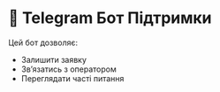 # 🤖 Telegram Бот Підтримки

Цей бот дозволяє:

- Залишити заявку
- Зв’язатись з оператором
- Переглядати часті питання
